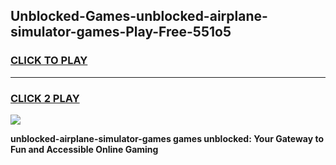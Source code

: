 
## Unblocked-Games-unblocked-airplane-simulator-games-Play-Free-551o5
<h3>
<a href="https://premium76.site?title=unblocked-airplane-simulator-games&ref=10A">CLICK TO PLAY</a></h3>
<hr>

<h3>
<a href="https://premium76.site?title=unblocked-airplane-simulator-games&ref=10A">CLICK 2 PLAY</a>
  
</h3>

<a href="https://premium76.site?title=unblocked-airplane-simulator-games&ref=10A"><img src="https://clearcache.store/games.png"></a>


**unblocked-airplane-simulator-games games unblocked: Your Gateway to Fun and Accessible Online Gaming**
